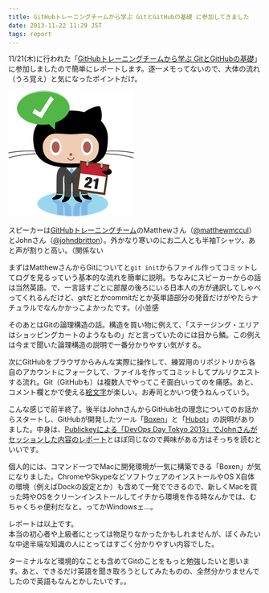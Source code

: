 ```yaml
---
title: GitHubトレーニングチームから学ぶ GitとGitHubの基礎 に参加してきました
date: 2013-11-22 11:29 JST
tags: report
---
```


11/21(木)に行われた「[GitHubトレーニングチームから学ぶ GitとGitHubの基礎](http://connpass.com/event/3965/)」に参加しましたので簡単にレポートします。逐一メモってないので、大体の流れ（うろ覚え）と気になったポイントだけ。

![octcat](/img/2013/11/octcat.gif)

スピーカーは[GitHubトレーニングチーム](http://training.github.com/trainers/)のMatthewさん（[@matthewmccul](https://twitter.com/matthewmccull)）とJohnさん（[@johndbritton](https://twitter.com/johndbritton)）。外かなり寒いのにお二人とも半袖Tシャツ。あと声が割りと高い。（関係ない

まずはMatthewさんからGitについてと``git init``からファイル作ってコミットしてログを見るっていう基本的な流れを簡単に説明。ちなみにスピーカーからの話は当然英語。で、一言話すごとに部屋の後ろにいる日本人の方が通訳してしゃべってくれるんだけど、gitだとかcommitだとか英単語部分の発音だけがやたらナチュラルでなんかかっこよかったです。（小並感

そのあとはGitの論理構造の話。構造を買い物に例えて、「ステージング・エリアはショッピングカートのようなもの」だと言っていたのには目から鱗。この例えは今まで聞いた論理構造の説明で一番分かりやすい気がする。

次にGitHubをブラウザからみんな実際に操作して、練習用のリポジトリから各自のアカウントにフォークして、ファイルを作ってコミットしてプルリクエストする流れ。Git（GitHubも）は複数人でやってこそ面白いってのを痛感。あと、コメント欄とかで使える[絵文字](http://www.emoji-cheat-sheet.com/)が楽しい。お寿司とかいつ使うねんっていう。

こんな感じで前半終了。後半はJohnさんからGitHub社の理念についてのお話からスタートし、GitHubが開発したツール「[Boxen](http://boxen.github.com/)」と「[Hubot](http://hubot.github.com/)」の説明がありました。中身は、[Publickeyによる「DevOps Day Tokyo 2013」でJohnさんがセッションした内容のレポート](http://www.publickey1.jp/blog/13/githubdevopsboxenhubotdevops_day_tokyo_2013.html)とほぼ同じなので興味がある方はそっちを読むといいです。

個人的には、コマンド一つでMacに開発環境が一気に構築できる「Boxen」が気になりました。ChromeやSkypeなどソフトウェアのインストールやOS X自体の環境（例えばDockの設定とか）も含めて一発でできるので、新しくMacを買った時やOSをクリーンインストールしてイチから環境を作る時なんかでは、むちゃくちゃ便利だなと。ってかWindowsェ…。

レポートは以上です。<br>
本当の初心者や上級者にとっては物足りなかったかもしれませんが、ぼくみたいな中途半端な知識の人にとってはすごく分かりやすい内容でした。

ターミナルなど環境的なことも含めてGitのことをもっと勉強したいと思います。あと、できるだけ英語を聞き取ろうとしてみたものの、全然分かりませんでしたので英語もなんとかしたいです。。
